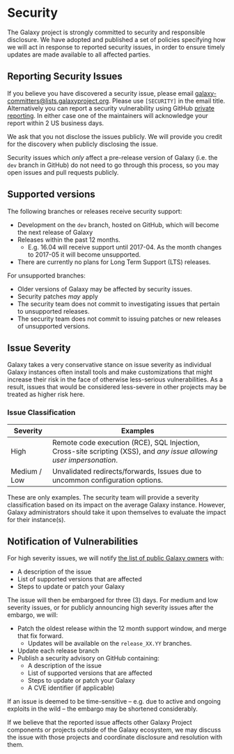 # Security

The Galaxy project is strongly committed to security and responsible disclosure. We have adopted and published a set of policies specifying how we will act in response to reported security issues, in order to ensure timely updates are made available to all affected parties.

## Reporting Security Issues

If you believe you have discovered a security issue, please email [galaxy-committers@lists.galaxyproject.org](galaxy-committers@lists.galaxyproject.org). Please use `[SECURITY]` in the email title. Alternatively you can report a security vulnerability using GitHub [private reporting](https://github.com/galaxyproject/galaxy/security/advisories/new). In either case one of the maintainers will acknowledge your report within 2 US business days.

We ask that you not disclose the issues publicly. We will provide you credit for the discovery when publicly disclosing the issue.

Security issues which *only* affect a pre-release version of Galaxy (i.e. the `dev` branch in GitHub) do not need to go through this process, so you may open issues and pull requests publicly.

## Supported versions

The following branches or releases receive security support:

- Development on the `dev` branch, hosted on GitHub, which will become the next release of Galaxy
- Releases within the past 12 months.
  - E.g. 16.04 will receive support until 2017-04. As the month changes to 2017-05 it will become unsupported.
- There are currently no plans for Long Term Support (LTS) releases.

For unsupported branches:

- Older versions of Galaxy may be affected by security issues.
- Security patches *may* apply
- The security team does not commit to investigating issues that pertain to unsupported releases.
- The security team does not commit to issuing patches or new releases of unsupported versions.

## Issue Severity

Galaxy takes a very conservative stance on issue severity as individual Galaxy instances often install tools and make customizations that might increase their risk in the face of otherwise less-serious vulnerabilities. As a result, issues that would be considered less-severe in other projects may be treated as higher risk here.

### Issue Classification

Severity     | Examples
------------ | ---------
High         | Remote code execution (RCE), SQL Injection, Cross-site scripting (XSS), and *any issue allowing user impersonation*.
Medium / Low | Unvalidated redirects/forwards, Issues due to uncommon configuration options.

These are only examples. The security team will provide a severity classification based on its impact on the average Galaxy instance. However, Galaxy administrators should take it upon themselves to evaluate the impact for their instance(s).

## Notification of Vulnerabilities

For high severity issues, we will notify [the list of public Galaxy owners](https://lists.galaxyproject.org/listinfo/galaxy-public-servers) with:

- A description of the issue
- List of supported versions that are affected
- Steps to update or patch your Galaxy

The issue will then be embargoed for three (3) days. For medium and low
severity issues, or for publicly announcing high severity issues after the
embargo, we will:

- Patch the oldest release within the 12 month support window, and merge that fix forward.
  - Updates will be available on the `release_XX.YY` branches.
- Update each release branch
- Publish a security advisory on GitHub containing:
  - A description of the issue
  - List of supported versions that are affected
  - Steps to update or patch your Galaxy
  - A CVE identifier (if applicable)

If an issue is deemed to be time-sensitive – e.g. due to active and ongoing exploits in the wild – the embargo may be shortened considerably.

If we believe that the reported issue affects other Galaxy Project components or projects outside of the Galaxy ecosystem, we may discuss the issue with those projects and coordinate disclosure and resolution with them.
